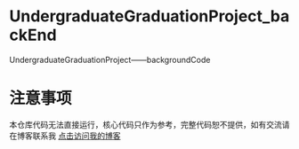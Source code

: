 # UndergraduateGraduationProject_backEnd

UndergraduateGraduationProject——backgroundCode

# 注意事项

本仓库代码无法直接运行，核心代码只作为参考，完整代码恕不提供，如有交流请在博客联系我
[点击访问我的博客](http://www.cduyzh.com/)
